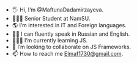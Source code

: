 - 🖐 Hi, I’m @MaftunaDadamirzayeva.
- 👩🏻‍🎓 Senior Student at NamSU.
- 🌎 I’m interested in IT and Foreign languages.
- 👍🏻 I can fluently speak in Russian and English.
- 👩🏻‍💻 I’m currently learning JS.
- 💞️ I’m looking to collaborate on JS Frameworks.
- 📫 How to reach me Elmaf1730@gmail.com.


<!---
MaftunaDadamirzayeva/MaftunaDadamirzayeva is a ✨ special ✨ repository because its `README.md` (this file) appears on your GitHub profile.
You can click the Preview link to take a look at your changes.
--->
